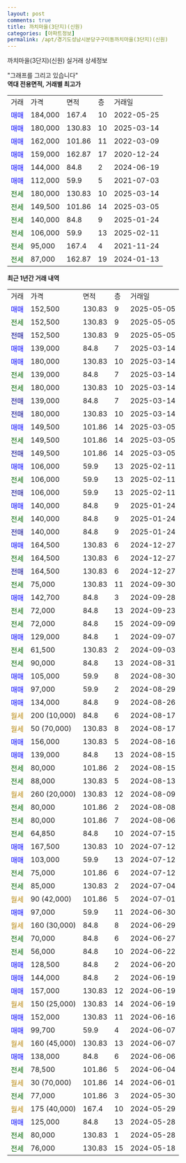 ```yaml
---
layout: post
comments: true
title: 까치마을(3단지)(신원)
categories: [아파트정보]
permalink: /apt/경기도성남시분당구구미동까치마을(3단지)(신원)
---
```


까치마을(3단지)(신원) 실거래 상세정보

<script type="text/javascript">
  google.charts.load('current', {'packages':['line', 'corechart']});
  google.charts.setOnLoadCallback(drawChart);

  function drawChart() {
    var data = new google.visualization.DataTable();
    data.addColumn('date', '거래일');
    data.addColumn('number', "매매");
    data.addColumn('number', "전세");
    data.addColumn('number', "전매");

    data.addRows([[new Date(Date.parse("2025-05-05")), 152500, null, null], [new Date(Date.parse("2025-05-05")), null, 152500, null], [new Date(Date.parse("2025-05-05")), null, null, 152500], [new Date(Date.parse("2025-03-14")), 139000, null, null], [new Date(Date.parse("2025-03-14")), 180000, null, null], [new Date(Date.parse("2025-03-14")), null, 139000, null], [new Date(Date.parse("2025-03-14")), null, 180000, null], [new Date(Date.parse("2025-03-14")), null, null, 139000], [new Date(Date.parse("2025-03-14")), null, null, 180000], [new Date(Date.parse("2025-03-05")), 149500, null, null], [new Date(Date.parse("2025-03-05")), null, 149500, null], [new Date(Date.parse("2025-03-05")), null, null, 149500], [new Date(Date.parse("2025-02-11")), 106000, null, null], [new Date(Date.parse("2025-02-11")), null, 106000, null], [new Date(Date.parse("2025-02-11")), null, null, 106000], [new Date(Date.parse("2025-01-24")), 140000, null, null], [new Date(Date.parse("2025-01-24")), null, 140000, null], [new Date(Date.parse("2025-01-24")), null, null, 140000], [new Date(Date.parse("2024-12-27")), 164500, null, null], [new Date(Date.parse("2024-12-27")), null, 164500, null], [new Date(Date.parse("2024-12-27")), null, null, 164500], [new Date(Date.parse("2024-09-30")), null, 75000, null], [new Date(Date.parse("2024-09-28")), 142700, null, null], [new Date(Date.parse("2024-09-23")), null, 72000, null], [new Date(Date.parse("2024-09-09")), null, 72000, null], [new Date(Date.parse("2024-09-07")), 129000, null, null], [new Date(Date.parse("2024-09-03")), null, 61500, null], [new Date(Date.parse("2024-08-31")), null, 90000, null], [new Date(Date.parse("2024-08-30")), 105000, null, null], [new Date(Date.parse("2024-08-29")), 97000, null, null], [new Date(Date.parse("2024-08-26")), 134000, null, null], [new Date(Date.parse("2024-08-17")), null, null, null], [new Date(Date.parse("2024-08-17")), null, null, null], [new Date(Date.parse("2024-08-16")), 156000, null, null], [new Date(Date.parse("2024-08-15")), 139000, null, null], [new Date(Date.parse("2024-08-15")), null, 80000, null], [new Date(Date.parse("2024-08-13")), null, 88000, null], [new Date(Date.parse("2024-08-09")), null, null, null], [new Date(Date.parse("2024-08-08")), null, 80000, null], [new Date(Date.parse("2024-08-06")), null, 80000, null], [new Date(Date.parse("2024-07-15")), null, 64850, null], [new Date(Date.parse("2024-07-12")), 167500, null, null], [new Date(Date.parse("2024-07-12")), 103000, null, null], [new Date(Date.parse("2024-07-12")), null, 75000, null], [new Date(Date.parse("2024-07-04")), null, 85000, null], [new Date(Date.parse("2024-07-01")), null, null, null], [new Date(Date.parse("2024-06-30")), 97000, null, null], [new Date(Date.parse("2024-06-29")), null, null, null], [new Date(Date.parse("2024-06-27")), null, 70000, null], [new Date(Date.parse("2024-06-22")), null, 56000, null], [new Date(Date.parse("2024-06-20")), 128500, null, null], [new Date(Date.parse("2024-06-19")), 144000, null, null], [new Date(Date.parse("2024-06-19")), 157000, null, null], [new Date(Date.parse("2024-06-19")), null, null, null], [new Date(Date.parse("2024-06-16")), 152000, null, null], [new Date(Date.parse("2024-06-07")), 99700, null, null], [new Date(Date.parse("2024-06-07")), null, null, null], [new Date(Date.parse("2024-06-06")), 138000, null, null], [new Date(Date.parse("2024-06-04")), null, 78500, null], [new Date(Date.parse("2024-06-01")), null, null, null], [new Date(Date.parse("2024-05-30")), null, 77000, null], [new Date(Date.parse("2024-05-29")), null, null, null], [new Date(Date.parse("2024-05-28")), 125000, null, null], [new Date(Date.parse("2024-05-28")), null, 80000, null], [new Date(Date.parse("2024-05-18")), null, 76000, null]]);

    var options = {
      hAxis: {
        format: 'yyyy/MM/dd'
      },    
      lineWidth: 0,
      pointsVisible: true,    
      title: '최근 1년간 유형별 실거래가 분포',
      legend: { position: 'bottom' }
    };

    var formatter = new google.visualization.NumberFormat({pattern:'###,###'} );
    formatter.format(data, 1);
    formatter.format(data, 2);
    
    setTimeout(function() {
        var chart = new google.visualization.LineChart(document.getElementById('columnchart_material'));
        chart.draw(data, (options));
        document.getElementById('loading').style.display = 'none';
    }, 200);
  }
</script>


<div id="loading" style="z-index:20; display: block; margin-left: 0px">"그래프를 그리고 있습니다"</div>
<div id="columnchart_material" style="width: 95%; margin-left: 0px; display: block"></div>
<!-- contents start -->
<b>역대 전용면적, 거래별 최고가</b>
<table class="sortable">
    <tr>
      <td>거래</td>
      <td>가격</td>
      <td>면적</td>
      <td>층</td>
      <td>거래일</td>
    </tr>
        <tr>
          <td><a style="color: blue">매매</a></td>
          <td>184,000</td>
          <td>167.4</td>
          <td>10</td>
          <td>2022-05-25</td>
        </tr>            <tr>
          <td><a style="color: blue">매매</a></td>
          <td>180,000</td>
          <td>130.83</td>
          <td>10</td>
          <td>2025-03-14</td>
        </tr>            <tr>
          <td><a style="color: blue">매매</a></td>
          <td>162,000</td>
          <td>101.86</td>
          <td>11</td>
          <td>2022-03-09</td>
        </tr>            <tr>
          <td><a style="color: blue">매매</a></td>
          <td>159,000</td>
          <td>162.87</td>
          <td>17</td>
          <td>2020-12-24</td>
        </tr>            <tr>
          <td><a style="color: blue">매매</a></td>
          <td>144,000</td>
          <td>84.8</td>
          <td>2</td>
          <td>2024-06-19</td>
        </tr>            <tr>
          <td><a style="color: blue">매매</a></td>
          <td>112,000</td>
          <td>59.9</td>
          <td>5</td>
          <td>2021-07-03</td>
        </tr>        
        <tr>
              <td><a style="color: darkgreen">전세</a></td>
              <td>180,000</td>
              <td>130.83</td>
              <td>10</td>
              <td>2025-03-14</td>
            </tr>            <tr>
              <td><a style="color: darkgreen">전세</a></td>
              <td>149,500</td>
              <td>101.86</td>
              <td>14</td>
              <td>2025-03-05</td>
            </tr>            <tr>
              <td><a style="color: darkgreen">전세</a></td>
              <td>140,000</td>
              <td>84.8</td>
              <td>9</td>
              <td>2025-01-24</td>
            </tr>            <tr>
              <td><a style="color: darkgreen">전세</a></td>
              <td>106,000</td>
              <td>59.9</td>
              <td>13</td>
              <td>2025-02-11</td>
            </tr>            <tr>
              <td><a style="color: darkgreen">전세</a></td>
              <td>95,000</td>
              <td>167.4</td>
              <td>4</td>
              <td>2021-11-24</td>
            </tr>            <tr>
              <td><a style="color: darkgreen">전세</a></td>
              <td>87,000</td>
              <td>162.87</td>
              <td>19</td>
              <td>2024-01-13</td>
            </tr>        
    
</table>

<b>최근 1년간 거래 내역</b>

<table class="sortable">
    <tr>
      <td>거래</td>
      <td>가격</td>
      <td>면적</td>
      <td>층</td>
      <td>거래일</td>
    </tr>
    <tr>
      <td><a style="color: blue">매매</a></td>
      <td>152,500</td>
      <td>130.83</td>
      <td>9</td>
      <td>2025-05-05</td>
    </tr>          <tr>
      <td><a style="color: darkgreen">전세</a></td>
      <td>152,500</td>
      <td>130.83</td>
      <td>9</td>
      <td>2025-05-05</td>
    </tr>          <tr>
      <td><a style="color: darkblue">전매</a></td>
      <td>152,500</td>
      <td>130.83</td>
      <td>9</td>
      <td>2025-05-05</td>
    </tr>          <tr>
      <td><a style="color: blue">매매</a></td>
      <td>139,000</td>
      <td>84.8</td>
      <td>7</td>
      <td>2025-03-14</td>
    </tr>          <tr>
      <td><a style="color: blue">매매</a></td>
      <td>180,000</td>
      <td>130.83</td>
      <td>10</td>
      <td>2025-03-14</td>
    </tr>          <tr>
      <td><a style="color: darkgreen">전세</a></td>
      <td>139,000</td>
      <td>84.8</td>
      <td>7</td>
      <td>2025-03-14</td>
    </tr>          <tr>
      <td><a style="color: darkgreen">전세</a></td>
      <td>180,000</td>
      <td>130.83</td>
      <td>10</td>
      <td>2025-03-14</td>
    </tr>          <tr>
      <td><a style="color: darkblue">전매</a></td>
      <td>139,000</td>
      <td>84.8</td>
      <td>7</td>
      <td>2025-03-14</td>
    </tr>          <tr>
      <td><a style="color: darkblue">전매</a></td>
      <td>180,000</td>
      <td>130.83</td>
      <td>10</td>
      <td>2025-03-14</td>
    </tr>          <tr>
      <td><a style="color: blue">매매</a></td>
      <td>149,500</td>
      <td>101.86</td>
      <td>14</td>
      <td>2025-03-05</td>
    </tr>          <tr>
      <td><a style="color: darkgreen">전세</a></td>
      <td>149,500</td>
      <td>101.86</td>
      <td>14</td>
      <td>2025-03-05</td>
    </tr>          <tr>
      <td><a style="color: darkblue">전매</a></td>
      <td>149,500</td>
      <td>101.86</td>
      <td>14</td>
      <td>2025-03-05</td>
    </tr>          <tr>
      <td><a style="color: blue">매매</a></td>
      <td>106,000</td>
      <td>59.9</td>
      <td>13</td>
      <td>2025-02-11</td>
    </tr>          <tr>
      <td><a style="color: darkgreen">전세</a></td>
      <td>106,000</td>
      <td>59.9</td>
      <td>13</td>
      <td>2025-02-11</td>
    </tr>          <tr>
      <td><a style="color: darkblue">전매</a></td>
      <td>106,000</td>
      <td>59.9</td>
      <td>13</td>
      <td>2025-02-11</td>
    </tr>          <tr>
      <td><a style="color: blue">매매</a></td>
      <td>140,000</td>
      <td>84.8</td>
      <td>9</td>
      <td>2025-01-24</td>
    </tr>          <tr>
      <td><a style="color: darkgreen">전세</a></td>
      <td>140,000</td>
      <td>84.8</td>
      <td>9</td>
      <td>2025-01-24</td>
    </tr>          <tr>
      <td><a style="color: darkblue">전매</a></td>
      <td>140,000</td>
      <td>84.8</td>
      <td>9</td>
      <td>2025-01-24</td>
    </tr>          <tr>
      <td><a style="color: blue">매매</a></td>
      <td>164,500</td>
      <td>130.83</td>
      <td>6</td>
      <td>2024-12-27</td>
    </tr>          <tr>
      <td><a style="color: darkgreen">전세</a></td>
      <td>164,500</td>
      <td>130.83</td>
      <td>6</td>
      <td>2024-12-27</td>
    </tr>          <tr>
      <td><a style="color: darkblue">전매</a></td>
      <td>164,500</td>
      <td>130.83</td>
      <td>6</td>
      <td>2024-12-27</td>
    </tr>          <tr>
      <td><a style="color: darkgreen">전세</a></td>
      <td>75,000</td>
      <td>130.83</td>
      <td>11</td>
      <td>2024-09-30</td>
    </tr>          <tr>
      <td><a style="color: blue">매매</a></td>
      <td>142,700</td>
      <td>84.8</td>
      <td>3</td>
      <td>2024-09-28</td>
    </tr>          <tr>
      <td><a style="color: darkgreen">전세</a></td>
      <td>72,000</td>
      <td>84.8</td>
      <td>13</td>
      <td>2024-09-23</td>
    </tr>          <tr>
      <td><a style="color: darkgreen">전세</a></td>
      <td>72,000</td>
      <td>84.8</td>
      <td>15</td>
      <td>2024-09-09</td>
    </tr>          <tr>
      <td><a style="color: blue">매매</a></td>
      <td>129,000</td>
      <td>84.8</td>
      <td>1</td>
      <td>2024-09-07</td>
    </tr>          <tr>
      <td><a style="color: darkgreen">전세</a></td>
      <td>61,500</td>
      <td>130.83</td>
      <td>2</td>
      <td>2024-09-03</td>
    </tr>          <tr>
      <td><a style="color: darkgreen">전세</a></td>
      <td>90,000</td>
      <td>84.8</td>
      <td>13</td>
      <td>2024-08-31</td>
    </tr>          <tr>
      <td><a style="color: blue">매매</a></td>
      <td>105,000</td>
      <td>59.9</td>
      <td>8</td>
      <td>2024-08-30</td>
    </tr>          <tr>
      <td><a style="color: blue">매매</a></td>
      <td>97,000</td>
      <td>59.9</td>
      <td>2</td>
      <td>2024-08-29</td>
    </tr>          <tr>
      <td><a style="color: blue">매매</a></td>
      <td>134,000</td>
      <td>84.8</td>
      <td>9</td>
      <td>2024-08-26</td>
    </tr>          <tr>
      <td><a style="color: darkgoldenrod">월세</a></td>
      <td>200 (10,000)</td>
      <td>84.8</td>
      <td>6</td>
      <td>2024-08-17</td>
    </tr>          <tr>
      <td><a style="color: darkgoldenrod">월세</a></td>
      <td>50 (70,000)</td>
      <td>130.83</td>
      <td>8</td>
      <td>2024-08-17</td>
    </tr>          <tr>
      <td><a style="color: blue">매매</a></td>
      <td>156,000</td>
      <td>130.83</td>
      <td>5</td>
      <td>2024-08-16</td>
    </tr>          <tr>
      <td><a style="color: blue">매매</a></td>
      <td>139,000</td>
      <td>84.8</td>
      <td>13</td>
      <td>2024-08-15</td>
    </tr>          <tr>
      <td><a style="color: darkgreen">전세</a></td>
      <td>80,000</td>
      <td>101.86</td>
      <td>2</td>
      <td>2024-08-15</td>
    </tr>          <tr>
      <td><a style="color: darkgreen">전세</a></td>
      <td>88,000</td>
      <td>130.83</td>
      <td>5</td>
      <td>2024-08-13</td>
    </tr>          <tr>
      <td><a style="color: darkgoldenrod">월세</a></td>
      <td>260 (20,000)</td>
      <td>130.83</td>
      <td>12</td>
      <td>2024-08-09</td>
    </tr>          <tr>
      <td><a style="color: darkgreen">전세</a></td>
      <td>80,000</td>
      <td>101.86</td>
      <td>2</td>
      <td>2024-08-08</td>
    </tr>          <tr>
      <td><a style="color: darkgreen">전세</a></td>
      <td>80,000</td>
      <td>101.86</td>
      <td>7</td>
      <td>2024-08-06</td>
    </tr>          <tr>
      <td><a style="color: darkgreen">전세</a></td>
      <td>64,850</td>
      <td>84.8</td>
      <td>10</td>
      <td>2024-07-15</td>
    </tr>          <tr>
      <td><a style="color: blue">매매</a></td>
      <td>167,500</td>
      <td>130.83</td>
      <td>10</td>
      <td>2024-07-12</td>
    </tr>          <tr>
      <td><a style="color: blue">매매</a></td>
      <td>103,000</td>
      <td>59.9</td>
      <td>13</td>
      <td>2024-07-12</td>
    </tr>          <tr>
      <td><a style="color: darkgreen">전세</a></td>
      <td>75,000</td>
      <td>101.86</td>
      <td>6</td>
      <td>2024-07-12</td>
    </tr>          <tr>
      <td><a style="color: darkgreen">전세</a></td>
      <td>85,000</td>
      <td>130.83</td>
      <td>2</td>
      <td>2024-07-04</td>
    </tr>          <tr>
      <td><a style="color: darkgoldenrod">월세</a></td>
      <td>90 (42,000)</td>
      <td>101.86</td>
      <td>5</td>
      <td>2024-07-01</td>
    </tr>          <tr>
      <td><a style="color: blue">매매</a></td>
      <td>97,000</td>
      <td>59.9</td>
      <td>11</td>
      <td>2024-06-30</td>
    </tr>          <tr>
      <td><a style="color: darkgoldenrod">월세</a></td>
      <td>160 (30,000)</td>
      <td>84.8</td>
      <td>8</td>
      <td>2024-06-29</td>
    </tr>          <tr>
      <td><a style="color: darkgreen">전세</a></td>
      <td>70,000</td>
      <td>84.8</td>
      <td>6</td>
      <td>2024-06-27</td>
    </tr>          <tr>
      <td><a style="color: darkgreen">전세</a></td>
      <td>56,000</td>
      <td>84.8</td>
      <td>10</td>
      <td>2024-06-22</td>
    </tr>          <tr>
      <td><a style="color: blue">매매</a></td>
      <td>128,500</td>
      <td>84.8</td>
      <td>2</td>
      <td>2024-06-20</td>
    </tr>          <tr>
      <td><a style="color: blue">매매</a></td>
      <td>144,000</td>
      <td>84.8</td>
      <td>2</td>
      <td>2024-06-19</td>
    </tr>          <tr>
      <td><a style="color: blue">매매</a></td>
      <td>157,000</td>
      <td>130.83</td>
      <td>12</td>
      <td>2024-06-19</td>
    </tr>          <tr>
      <td><a style="color: darkgoldenrod">월세</a></td>
      <td>150 (25,000)</td>
      <td>130.83</td>
      <td>14</td>
      <td>2024-06-19</td>
    </tr>          <tr>
      <td><a style="color: blue">매매</a></td>
      <td>152,000</td>
      <td>130.83</td>
      <td>11</td>
      <td>2024-06-16</td>
    </tr>          <tr>
      <td><a style="color: blue">매매</a></td>
      <td>99,700</td>
      <td>59.9</td>
      <td>4</td>
      <td>2024-06-07</td>
    </tr>          <tr>
      <td><a style="color: darkgoldenrod">월세</a></td>
      <td>160 (45,000)</td>
      <td>130.83</td>
      <td>13</td>
      <td>2024-06-07</td>
    </tr>          <tr>
      <td><a style="color: blue">매매</a></td>
      <td>138,000</td>
      <td>84.8</td>
      <td>6</td>
      <td>2024-06-06</td>
    </tr>          <tr>
      <td><a style="color: darkgreen">전세</a></td>
      <td>78,500</td>
      <td>101.86</td>
      <td>5</td>
      <td>2024-06-04</td>
    </tr>          <tr>
      <td><a style="color: darkgoldenrod">월세</a></td>
      <td>30 (70,000)</td>
      <td>101.86</td>
      <td>14</td>
      <td>2024-06-01</td>
    </tr>          <tr>
      <td><a style="color: darkgreen">전세</a></td>
      <td>77,000</td>
      <td>101.86</td>
      <td>3</td>
      <td>2024-05-30</td>
    </tr>          <tr>
      <td><a style="color: darkgoldenrod">월세</a></td>
      <td>175 (40,000)</td>
      <td>167.4</td>
      <td>10</td>
      <td>2024-05-29</td>
    </tr>          <tr>
      <td><a style="color: blue">매매</a></td>
      <td>125,000</td>
      <td>84.8</td>
      <td>13</td>
      <td>2024-05-28</td>
    </tr>          <tr>
      <td><a style="color: darkgreen">전세</a></td>
      <td>80,000</td>
      <td>130.83</td>
      <td>1</td>
      <td>2024-05-28</td>
    </tr>          <tr>
      <td><a style="color: darkgreen">전세</a></td>
      <td>76,000</td>
      <td>130.83</td>
      <td>15</td>
      <td>2024-05-18</td>
    </tr>      </table>
<!-- contents end -->    

